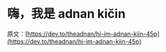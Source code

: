 # 嗨，我是 adnan kičin

原文：[https://dev.to/theadnan/hi-im-adnan-kiin-45p](https://dev.to/theadnan/hi-im-adnan-kiin-45p)